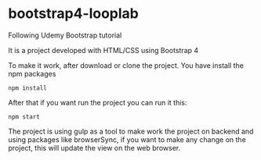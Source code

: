 # bootstrap4-looplab
Following Udemy Bootstrap tutorial

It is a project developed with HTML/CSS using Bootstrap 4

To make it work, after download or clone the project. You have install the npm packages

```
npm install
```

After that if you want run the project you can run it this:
```
npm start
```

The project is using gulp as a tool to make work the project on backend and using packages like browserSync, if you want to make any change on the project, this will update the view on the web browser.


